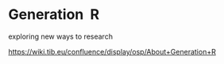 # Generation&nbsp; R

exploring new ways to research

https://wiki.tib.eu/confluence/display/osp/About+Generation+R
